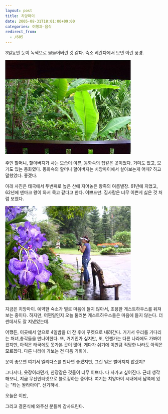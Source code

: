 ```yaml
---
layout: post
title: 치앙마이
date: 2005-08-31T18:01:00+09:00
categories: 여행과-음식
redirect_from:
  - /605
---
```


3일동안 눈이 녹색으로 물들어버린 것 같다. 숙소 베란다에서 보면 이런 풍경.

![ ](/assets/media/uploads_2005_08_PICT2617.jpg)

주인 할머니, 할아버지가 사는 모습이 이쁜, 동화속의 집같은 곳이었다. 거미도 있고, 모기도 있는 동화였다. 동화속의 할머니 할아버지는 치앙마이에서 살아보는게 어때? 하고 말했었다. 좋겠다.

아래 사진은 태국에서 두번째로 높은 산에 지어놓은 왕족의 여름별장. 61년에 지었고, 62년에 덴마크 왕이 와서 묵고 같다고 한다. 이쁘드만. 집사람은 너무 이쁜게 싫은 것 처럼 보였다.

![ ](/assets/media/uploads_2005_08_PICT2725.jpg)

지금은 치앙마이. 예약한 숙소가 별로 마음에 들지 않아서, 조용한 게스트하우스를 뒤져보는 중이다. 하지만, 어쩐일인지 오늘 둘러본 게스트하우스들은 마음에 들지 않는다. 더 싼데서도 잘 지냈었는데.

어쨌든, 이곳에서 앞으로 4일밤을 더 잔 후에 푸켓으로 내려간다. 거기서 우리를 기다리는 처녀,총각들을 만나야한다. 또, 거기인가 싶지만, 또, 언젠가는 다른 나라에도 가봐야겠지만, 아직은 태국에도 못가본 곳이 많아. 게다가 쉬기에 이만큼 적당한 나라도 아직은 모르겠다. 다른 나라에 가보는 건 다음 기회에.

운이 좋으면 여기서 엘리다스를 만나면 좋겠지만, 그런 일은 벌어지지 않겠지?

그나저나, 옷장이라던가, 찬장같은 것들이 너무 이쁘다. 다 사가고 싶어진다. 근데 생각해보니, 지금 무선인터넷으로 블로깅하는 중이다. 여기는 치앙마이 시내에서 남쪽에 있는 "타논 왈라아이". 신기하네.

오늘은 이만,

그리고 결혼식에 와주신 분들께 감사드린다.
